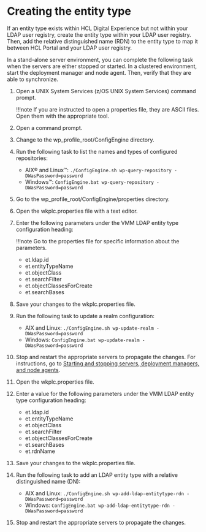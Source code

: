 # Creating the entity type

If an entity type exists within HCL Digital Experience but not within your LDAP user registry, create the entity type within your LDAP user registry. Then, add the relative distinguished name \(RDN\) to the entity type to map it between HCL Portal and your LDAP user registry.

In a stand-alone server environment, you can complete the following task when the servers are either stopped or started. In a clustered environment, start the deployment manager and node agent. Then, verify that they are able to synchronize.

1.  Open a UNIX System Services (z/OS UNIX System Services) command prompt.

    !!!note
        If you are instructed to open a properties file, they are ASCII files. Open them with the appropriate tool.

2.  Open a command prompt.

3.  Change to the wp_profile_root/ConfigEngine directory.

4.  Run the following task to list the names and types of configured repositories:

    -   AIX® and Linux™: `./ConfigEngine.sh wp-query-repository -DWasPassword=password`
    -   Windows™: `ConfigEngine.bat wp-query-repository -DWasPassword=password`

5.  Go to the wp_profile_root/ConfigEngine/properties directory.

6.  Open the wkplc.properties file with a text editor.

7.  Enter the following parameters under the VMM LDAP entity type configuration heading:

    !!!note
        Go to the properties file for specific information about the parameters.

    -   et.ldap.id
    -   et.entityTypeName
    -   et.objectClass
    -   et.searchFilter
    -   et.objectClassesForCreate
    -   et.searchBases

8.  Save your changes to the wkplc.properties file.

9.  Run the following task to update a realm configuration:

    -   AIX and Linux: `./ConfigEngine.sh wp-update-realm -DWasPassword=password`
    -   Windows: `ConfigEngine.bat wp-update-realm -DWasPassword=password`

10. Stop and restart the appropriate servers to propagate the changes. For instructions, go to [Starting and stopping servers, deployment managers, and node agents](../../../../manage/stopstart.md).

11. Open the wkplc.properties file.

12. Enter a value for the following parameters under the VMM LDAP entity type configuration heading:

    -   et.ldap.id
    -   et.entityTypeName
    -   et.objectClass
    -   et.searchFilter
    -   et.objectClassesForCreate
    -   et.searchBases
    -   et.rdnName

13. Save your changes to the wkplc.properties file.

14. Run the following task to add an LDAP entity type with a relative distinguished name (DN):

    -   AIX and Linux: `./ConfigEngine.sh wp-add-ldap-entitytype-rdn -DWasPassword=password`
    -   Windows: `ConfigEngine.bat wp-add-ldap-entitytype-rdn -DWasPassword=password`

15. Stop and restart the appropriate servers to propagate the changes.



